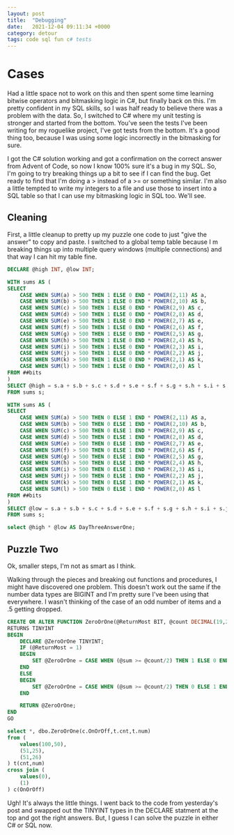 ```yaml
---
layout: post
title:  "Debugging"
date:   2021-12-04 09:11:34 +0000
category: detour
tags: code sql fun c# tests
---
```


# Cases
Had a little space not to work on this and then spent some time learning bitwise operators and bitmasking logic in C#, but finally back on this. I'm pretty confident in my SQL skills, so I was half ready to believe there was a problem with the data. So, I switched to C# where my unit testing is stronger and started from the bottom. You've seen the tests I've been writing for my roguelike project, I've got tests from the bottom. It's a good thing too, because I was using some logic incorrectly in the bitmasking for sure.  

I got the C# solution working and got a confirmation on the correct answer from Advent of Code, so now I know 100% sure it's a bug in my SQL. So, I'm going to try breaking things up a bit to see if I can find the bug. Get ready to find that I'm doing a > instead of a >= or something similar. I'm also a little tempted to write my integers to a file and use those to insert into a SQL table so that I can use my bitmasking logic in SQL too. We'll see.  

## Cleaning
First, a little cleanup to pretty up my puzzle one code to just "give the answer" to copy and paste. I switched to a global temp table because I
m breaking things up into multiple query windows (multiple connections) and that way I can hit my table fine.  

``` sql
DECLARE @high INT, @low INT;

WITH sums AS (
SELECT 
	CASE WHEN SUM(a) > 500 THEN 1 ELSE 0 END * POWER(2,11) AS a, 
	CASE WHEN SUM(b) > 500 THEN 1 ELSE 0 END * POWER(2,10) AS b, 
	CASE WHEN SUM(c) > 500 THEN 1 ELSE 0 END * POWER(2,9) AS c, 
	CASE WHEN SUM(d) > 500 THEN 1 ELSE 0 END * POWER(2,8) AS d, 
	CASE WHEN SUM(e) > 500 THEN 1 ELSE 0 END * POWER(2,7) AS e, 
	CASE WHEN SUM(f) > 500 THEN 1 ELSE 0 END * POWER(2,6) AS f, 
	CASE WHEN SUM(g) > 500 THEN 1 ELSE 0 END * POWER(2,5) AS g, 
	CASE WHEN SUM(h) > 500 THEN 1 ELSE 0 END * POWER(2,4) AS h, 
	CASE WHEN SUM(i) > 500 THEN 1 ELSE 0 END * POWER(2,3) AS i, 
	CASE WHEN SUM(j) > 500 THEN 1 ELSE 0 END * POWER(2,2) AS j, 
	CASE WHEN SUM(k) > 500 THEN 1 ELSE 0 END * POWER(2,1) AS k, 
	CASE WHEN SUM(l) > 500 THEN 1 ELSE 0 END * POWER(2,0) AS l
FROM ##bits
)
SELECT @high = s.a + s.b + s.c + s.d + s.e + s.f + s.g + s.h + s.i + s.j + s.k + s.l 
FROM sums s;

WITH sums AS (
SELECT 
	CASE WHEN SUM(a) > 500 THEN 0 ELSE 1 END * POWER(2,11) AS a, 
	CASE WHEN SUM(b) > 500 THEN 0 ELSE 1 END * POWER(2,10) AS b, 
	CASE WHEN SUM(c) > 500 THEN 0 ELSE 1 END * POWER(2,9) AS c, 
	CASE WHEN SUM(d) > 500 THEN 0 ELSE 1 END * POWER(2,8) AS d, 
	CASE WHEN SUM(e) > 500 THEN 0 ELSE 1 END * POWER(2,7) AS e, 
	CASE WHEN SUM(f) > 500 THEN 0 ELSE 1 END * POWER(2,6) AS f, 
	CASE WHEN SUM(g) > 500 THEN 0 ELSE 1 END * POWER(2,5) AS g, 
	CASE WHEN SUM(h) > 500 THEN 0 ELSE 1 END * POWER(2,4) AS h, 
	CASE WHEN SUM(i) > 500 THEN 0 ELSE 1 END * POWER(2,3) AS i, 
	CASE WHEN SUM(j) > 500 THEN 0 ELSE 1 END * POWER(2,2) AS j, 
	CASE WHEN SUM(k) > 500 THEN 0 ELSE 1 END * POWER(2,1) AS k, 
	CASE WHEN SUM(l) > 500 THEN 0 ELSE 1 END * POWER(2,0) AS l
FROM ##bits
)
SELECT @low = s.a + s.b + s.c + s.d + s.e + s.f + s.g + s.h + s.i + s.j + s.k + s.l 
FROM sums s;

select @high * @low AS DayThreeAnswerOne;
```

## Puzzle Two
Ok, smaller steps, I'm not as smart as I think.  

Walking through the pieces and breaking out functions and procedures, I might have discovered one problem. This doesn't work out the same if the number data types are BIGINT and I'm pretty sure I've been using that everywhere. I wasn't thinking of the case of an odd number of items and a .5 getting dropped.  

``` sql
CREATE OR ALTER FUNCTION ZeroOrOne(@ReturnMost BIT, @count DECIMAL(19,2), @sum DECIMAL(19,2))
RETURNS TINYINT
BEGIN
	DECLARE @ZeroOrOne TINYINT;
	IF (@ReturnMost = 1)
	BEGIN
		SET @ZeroOrOne = CASE WHEN (@sum >= @count/2) THEN 1 ELSE 0 END; 
	END
	ELSE
	BEGIN
		SET @ZeroOrOne = CASE WHEN (@sum >= @count/2) THEN 0 ELSE 1 END; 
	END

	RETURN @ZeroOrOne;
END
GO

select *, dbo.ZeroOrOne(c.OnOrOff,t.cnt,t.num)
from (
	values(100,50),
	(51,25),
	(51,26)
) t(cnt,num)
cross join (
	values(0),
	(1)
) c(OnOrOff)
```

Ugh! It's always the little things. I went back to the code from yesterday's post and swapped out the TINYINT types in the DECLARE statment at the top and got the right answers. But, I guess I can solve the puzzle in either C# or SQL now.  